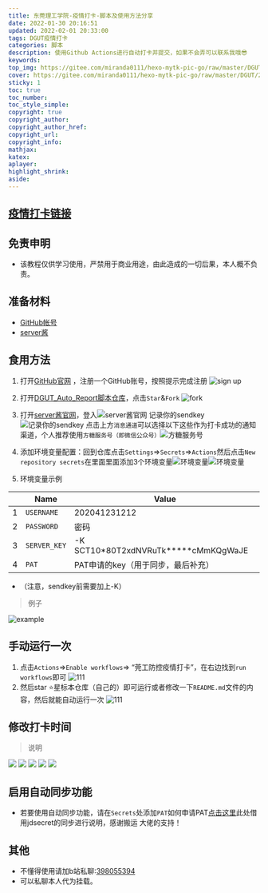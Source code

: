 ```yaml
---
title: 东莞理工学院-疫情打卡-脚本及使用方法分享
date: 2022-01-30 20:16:51
updated: 2022-02-01 20:33:00
tags: DGUT疫情打卡
categories: 脚本
description: 使用Github Actions进行自动打卡并提交，如果不会弄可以联系我哦😎
keywords:
top_img: https://gitee.com/miranda0111/hexo-mytk-pic-go/raw/master/DGUT/20220203213955.png
cover: https://gitee.com/miranda0111/hexo-mytk-pic-go/raw/master/DGUT/20220203213955.png
sticky: 1
toc: true
toc_number: 
toc_style_simple: 
copyright: true
copyright_author:
copyright_author_href:
copyright_url:
copyright_info:
mathjax:
katex:
aplayer:
highlight_shrink:
aside:
---
```


## [疫情打卡链接](https://yqfk-daka.dgut.edu.cn/)

## 免责申明
    
- 该教程仅供学习使用，严禁用于商业用途，由此造成的一切后果，本人概不负责。

## 准备材料

- [GitHub帐号](https://github.com) 
- [server酱](https://sct.ftqq.com/)

## 食用方法
1. 打开[GitHub官网](https://github.com) ，注册一个GitHub账号，按照提示完成注册
   ![sign up](https://gitee.com/miranda0111/hexo-mytk-pic-go/raw/master/DGUT/Ha9b2f3c156bb4a5ba8e2d8b0c14d3226a.png) 

2. 打开[DGUT_Auto_Report脚本仓库](https://github.com/Bertramoon/DGUT_Auto_Report)，点击`Star`&`Fork` ![fork](https://gitee.com/miranda0111/hexo-mytk-pic-go/raw/master/DGUT/H1fe9df80a4ff4fd09408a3e5f665a711E.png)

3. 打开[server酱官网](https://sct.ftqq.com/)，登入![server酱官网](https://gitee.com/miranda0111/hexo-mytk-pic-go/raw/master/DGUT/Ha414f9f751a148219aaae424d7b664fcG.png) 记录你的sendkey![记录你的sendkey](https://gitee.com/miranda0111/hexo-mytk-pic-go/raw/master/DGUT/H87f5f0a1c06942699e5a27b0919baab2v.png) 点击上方`消息通道`可以选择以下这些作为打卡成功的通知渠道，个人推荐使用`方糖服务号（即微信公众号）`![方糖服务号](https://gitee.com/miranda0111/hexo-mytk-pic-go/raw/master/DGUT/H186ecd73a2854439ad2fba24194eee1a2.png) 

4. 添加环境变量配置：回到仓库点击`Settings`=>`Secrets`=>`Actions`然后点击`New repository secrets`在里面里面添加3个环境变量![环境变量](https://gitee.com/miranda0111/hexo-mytk-pic-go/raw/master/DGUT/Hbbb7056184d14ad2a84533646830b715O.png)![环境变量](https://gitee.com/miranda0111/hexo-mytk-pic-go/raw/master/DGUT/Hc0b81c919df34e6fab54161a96b9e472I.png)
   
5. 环境变量示例
   
 |   | Name | Value |
 | - | - | - |
 |1| `USERNAME` | 202041231212|
 |2| `PASSWORD` | 密码 |
 |3| `SERVER_KEY`| -K SCT10*80T2xdNVRuTk*****cMmKQgWaJE |
 |4| `PAT`      | PAT申请的key（用于同步，最后补充） |

- （注意，sendkey前需要加上-K）

>例子

![example](https://gitee.com/miranda0111/hexo-mytk-pic-go/raw/master/DGUT/H70eafc7e5bc2421c92749915f9878313e.png)

## 手动运行一次

1. 点击`Actions`=>`Enable workflows`=> “莞工防控疫情打卡”，在右边找到`run workflows`即可
![111](https://gitee.com/miranda0111/hexo-mytk-pic-go/raw/master/DGUT/HVXImoLlkNyu6Mr.png)
2. 然后star ⭐星标本仓库（自己的）即可运行或者修改一下`README.md`文件的内容，然后就能自动运行一次
![111](https://gitee.com/miranda0111/hexo-mytk-pic-go/raw/master/DGUT/Hde2a1891204c4caf8371ac28a9915dc5E.png)

## 修改打卡时间
>说明

<img src="https://gitee.com/miranda0111/hexo-mytk-pic-go/raw/master/DGUT/H00868c0ede0b4c49a9da8bcfee8fb8c5g.png"/>
<img src="https://gitee.com/miranda0111/hexo-mytk-pic-go/raw/master/DGUT/H21f62be667b243bbbacf172c264e5c5em.png"/>
<img src="https://gitee.com/miranda0111/hexo-mytk-pic-go/raw/master/DGUT/H8e31285f1d804b4692637281efaa257fT.png"/>
<img src="https://gitee.com/miranda0111/hexo-mytk-pic-go/raw/master/DGUT/H2f31cad22d214467a9d14bfc36ec9186D.png"/>
<img src="https://gitee.com/miranda0111/hexo-mytk-pic-go/raw/master/DGUT/H7d65f5973d0f44e4a1e30716ac55d38dA.png"/>

## 启用自动同步功能

- 若要使用自动同步功能，请在`Secrets`处添加`PAT`如何申请PAT[点击这里](https://gitee.com/miranda0111/JDscret/blob/main/backup/reposync.md)此处借用jdsecret的同步进行说明，感谢搬运 大佬的支持！

## 其他

- 不懂得使用请加b站私聊:[398055394](https://space.bilibili.com/398055394?spm_id_from=333.1007.0.0)
- 可以私聊本人代为挂载。